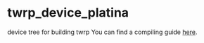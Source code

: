 # twrp_device_platina
device tree for building twrp
You can find a compiling guide [here](http://forum.xda-developers.com/showthread.php?t=1943625 "Guide").<br/>
